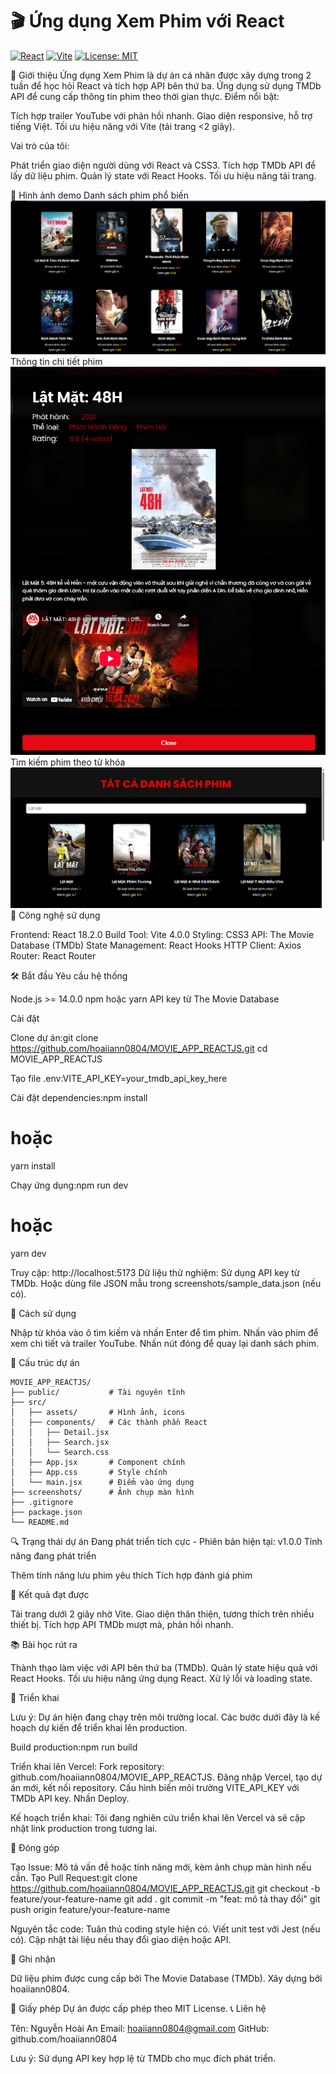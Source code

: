 # 🎬 Ứng dụng Xem Phim với React

[![React](https://img.shields.io/badge/React-18.2.0-61DAFB?logo=react)](https://reactjs.org/)
[![Vite](https://img.shields.io/badge/Vite-4.0.0-646CFF?logo=vite)](https://vitejs.dev/)
[![License: MIT](https://img.shields.io/badge/License-MIT-yellow.svg)](https://opensource.org/licenses/MIT)

🌟 Giới thiệu
Ứng dụng Xem Phim là dự án cá nhân được xây dựng trong 2 tuần để học hỏi React và tích hợp API bên thứ ba. Ứng dụng sử dụng TMDb API để cung cấp thông tin phim theo thời gian thực.
Điểm nổi bật:

Tích hợp trailer YouTube với phản hồi nhanh.
Giao diện responsive, hỗ trợ tiếng Việt.
Tối ưu hiệu năng với Vite (tải trang <2 giây).

Vai trò của tôi:

Phát triển giao diện người dùng với React và CSS3.
Tích hợp TMDb API để lấy dữ liệu phim.
Quản lý state với React Hooks.
Tối ưu hiệu năng tải trang.

📸 Hình ảnh demo
Danh sách phim phổ biến
![Movie App Screenshot](https://github.com/hoaiiann0804/MOVIE_APP_REACTJS/raw/main/screenshots/list_movies.png)
Thông tin chi tiết phim
![Movie App Screenshot](https://github.com/hoaiiann0804/MOVIE_APP_REACTJS/raw/main/screenshots/detail.png)
Tìm kiếm phim theo từ khóa
![Movie App Screenshot](https://github.com/hoaiiann0804/MOVIE_APP_REACTJS/raw/main/screenshots/search_keyword.png)
🚀 Công nghệ sử dụng

Frontend: React 18.2.0
Build Tool: Vite 4.0.0
Styling: CSS3
API: The Movie Database (TMDb)
State Management: React Hooks
HTTP Client: Axios
Router: React Router

🛠 Bắt đầu
Yêu cầu hệ thống

Node.js >= 14.0.0
npm hoặc yarn
API key từ The Movie Database

Cài đặt

Clone dự án:git clone https://github.com/hoaiiann0804/MOVIE_APP_REACTJS.git
cd MOVIE_APP_REACTJS


Tạo file .env:VITE_API_KEY=your_tmdb_api_key_here


Cài đặt dependencies:npm install
# hoặc
yarn install


Chạy ứng dụng:npm run dev
# hoặc
yarn dev


Truy cập: http://localhost:5173
Dữ liệu thử nghiệm:
Sử dụng API key từ TMDb.
Hoặc dùng file JSON mẫu trong screenshots/sample_data.json (nếu có).



🎯 Cách sử dụng

Nhập từ khóa vào ô tìm kiếm và nhấn Enter để tìm phim.
Nhấn vào phim để xem chi tiết và trailer YouTube.
Nhấn nút đóng để quay lại danh sách phim.

📂 Cấu trúc dự án

```
MOVIE_APP_REACTJS/
├── public/           # Tài nguyên tĩnh
├── src/
│   ├── assets/       # Hình ảnh, icons
│   ├── components/   # Các thành phần React
│   │   ├── Detail.jsx
│   │   ├── Search.jsx
│   │   └── Search.css
│   ├── App.jsx       # Component chính
│   ├── App.css       # Style chính
│   └── main.jsx      # Điểm vào ứng dụng
├── screenshots/      # Ảnh chụp màn hình
├── .gitignore
├── package.json
└── README.md
```
🔍 Trạng thái dự án
Đang phát triển tích cực - Phiên bản hiện tại: v1.0.0
Tính năng đang phát triển

 Thêm tính năng lưu phim yêu thích
 Tích hợp đánh giá phim

🔧 Kết quả đạt được

Tải trang dưới 2 giây nhờ Vite.
Giao diện thân thiện, tương thích trên nhiều thiết bị.
Tích hợp API TMDb mượt mà, phản hồi nhanh.

📚 Bài học rút ra

Thành thạo làm việc với API bên thứ ba (TMDb).
Quản lý state hiệu quả với React Hooks.
Tối ưu hiệu năng ứng dụng React.
Xử lý lỗi và loading state.

🚀 Triển khai

Lưu ý: Dự án hiện đang chạy trên môi trường local. Các bước dưới đây là kế hoạch dự kiến để triển khai lên production.


Build production:npm run build


Triển khai lên Vercel:
Fork repository: github.com/hoaiiann0804/MOVIE_APP_REACTJS.
Đăng nhập Vercel, tạo dự án mới, kết nối repository.
Cấu hình biến môi trường VITE_API_KEY với TMDb API key.
Nhấn Deploy.


Kế hoạch triển khai: Tôi đang nghiên cứu triển khai lên Vercel và sẽ cập nhật link production trong tương lai.

🤝 Đóng góp

Tạo Issue: Mô tả vấn đề hoặc tính năng mới, kèm ảnh chụp màn hình nếu cần.
Tạo Pull Request:git clone https://github.com/hoaiiann0804/MOVIE_APP_REACTJS.git
git checkout -b feature/your-feature-name
git add .
git commit -m "feat: mô tả thay đổi"
git push origin feature/your-feature-name


Nguyên tắc code:
Tuân thủ coding style hiện có.
Viết unit test với Jest (nếu có).
Cập nhật tài liệu nếu thay đổi giao diện hoặc API.



🙏 Ghi nhận

Dữ liệu phim được cung cấp bởi The Movie Database (TMDb).
Xây dựng bởi hoaiiann0804.

📄 Giấy phép
Dự án được cấp phép theo MIT License.
📞 Liên hệ

Tên: Nguyễn Hoài An
Email: hoaiiann0804@gmail.com
GitHub: github.com/hoaiiann0804


Lưu ý: Sử dụng API key hợp lệ từ TMDb cho mục đích phát triển.

